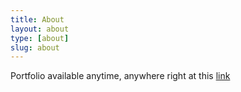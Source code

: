 ```yaml
---
title: About
layout: about
type: [about]
slug: about
---
```

Portfolio available anytime, anywhere right at this <a href="{{site.baseurl}}/portfolio/portfolio.html">link</a>
